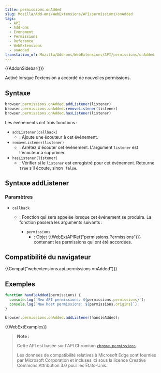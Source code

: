 ```yaml
---
title: permissions.onAdded
slug: Mozilla/Add-ons/WebExtensions/API/permissions/onAdded
tags:
  - API
  - Add-ons
  - Evènement
  - Permissions
  - Reference
  - WebExtensions
  - onAdded
translation_of: Mozilla/Add-ons/WebExtensions/API/permissions/onAdded
---
```

{{AddonSidebar()}}

Activé lorsque l'extension a accordé de nouvelles permissions.

## Syntaxe

```js
browser.permissions.onAdded.addListener(listener)
browser.permissions.onAdded.removeListener(listener)
browser.permissions.onAdded.hasListener(listener)
```

Les événements ont trois fonctions :

- `addListener(callback)`
  - : Ajoute une écouteur à cet événement.
- `removeListener(listener)`
  - : Arrêtez d'écouter cet événement. L'argument `listener` est l'écouteur à supprimer.
- `hasListener(listener)`
  - : Vérifier si le `listener` est enregistré pour cet événement. Retourne `true` s'il écoute, sinon  `false`.

## Syntaxe addListener

### Paramètres

- `callback`

  - : Fonction qui sera appelée lorsque cet événement se produira. La fonction passera les arguments suivants :

    - `permissions`
      - : Objet {{WebExtAPIRef("permissions.Permissions")}} contenant les permissions qui ont été accordées.

## Compatibilité du navigateur

{{Compat("webextensions.api.permissions.onAdded")}}

## Exemples

```js
function handleAdded(permissions) {
  console.log(`New API permissions: ${permissions.permissions}`);
  console.log(`New host permissions: ${permissions.origins}`);
}

browser.permissions.onAdded.addListener(handleAdded);
```

{{WebExtExamples}}

> **Note :**
>
> Cette API est basée sur l'API Chromium [`chrome.permissions`](https://developer.chrome.com/extensions/permissions).
>
> Les données de compatibilité relatives à Microsoft Edge sont fournies par Microsoft Corporation et incluses ici sous la licence Creative Commons Attribution 3.0 pour les États-Unis.
